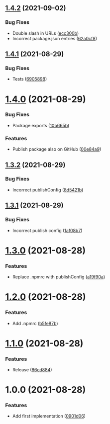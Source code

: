## [1.4.2](https://github.com/peerigon/sevdesk/compare/v1.4.1...v1.4.2) (2021-09-02)


### Bug Fixes

* Double slash in URLs ([ecc300b](https://github.com/peerigon/sevdesk/commit/ecc300b67d0721b24bd0fddab2f08b0d8af21fbf))
* Incorrect package.json entries ([62a0cf8](https://github.com/peerigon/sevdesk/commit/62a0cf8d555ff1fd49f11e0aa76dc85c6586f91c))

## [1.4.1](https://github.com/peerigon/sevdesk/compare/v1.4.0...v1.4.1) (2021-08-29)


### Bug Fixes

* Tests ([6905898](https://github.com/peerigon/sevdesk/commit/6905898a3c93ebf5607b427b06cb130727c284e6))

# [1.4.0](https://github.com/peerigon/sevdesk/compare/v1.3.2...v1.4.0) (2021-08-29)


### Bug Fixes

* Package exports ([10b665b](https://github.com/peerigon/sevdesk/commit/10b665baaf543647bc7e945538170123a4ad8cee))


### Features

* Publish package also on GitHub ([00e84a9](https://github.com/peerigon/sevdesk/commit/00e84a9d71ec6c8cd4a5e64a985fc51901fd8950))

## [1.3.2](https://github.com/peerigon/sevdesk/compare/v1.3.1...v1.3.2) (2021-08-29)


### Bug Fixes

* Incorrect publishConfig ([8d5421b](https://github.com/peerigon/sevdesk/commit/8d5421b17cf9169201a1cc73f873f8c390922fd6))

## [1.3.1](https://github.com/peerigon/sevdesk/compare/v1.3.0...v1.3.1) (2021-08-29)


### Bug Fixes

* Incorrect publish config ([1af08b7](https://github.com/peerigon/sevdesk/commit/1af08b7096dc8b0ac768dd2a64ac092f0627b98e))

# [1.3.0](https://github.com/peerigon/sevdesk/compare/v1.2.0...v1.3.0) (2021-08-28)


### Features

* Replace .npmrc with publishConfig ([a19f90a](https://github.com/peerigon/sevdesk/commit/a19f90a2260a9785ca11dfe29dcca075cca53043))

# [1.2.0](https://github.com/peerigon/sevdesk/compare/v1.1.0...v1.2.0) (2021-08-28)


### Features

* Add .npmrc ([b5fe87b](https://github.com/peerigon/sevdesk/commit/b5fe87be22c8f10d64d52b85f5279422ab60a393))

# [1.1.0](https://github.com/peerigon/sevdesk/compare/v1.0.0...v1.1.0) (2021-08-28)


### Features

* Release ([86cd884](https://github.com/peerigon/sevdesk/commit/86cd8847ffaf90c81ba37c3c4832c45bfd78dcdb))

# 1.0.0 (2021-08-28)


### Features

* Add first implementation ([0901d06](https://github.com/peerigon/sevdesk/commit/0901d06dc32d5e2a227258573c151cfc27b0a912))
